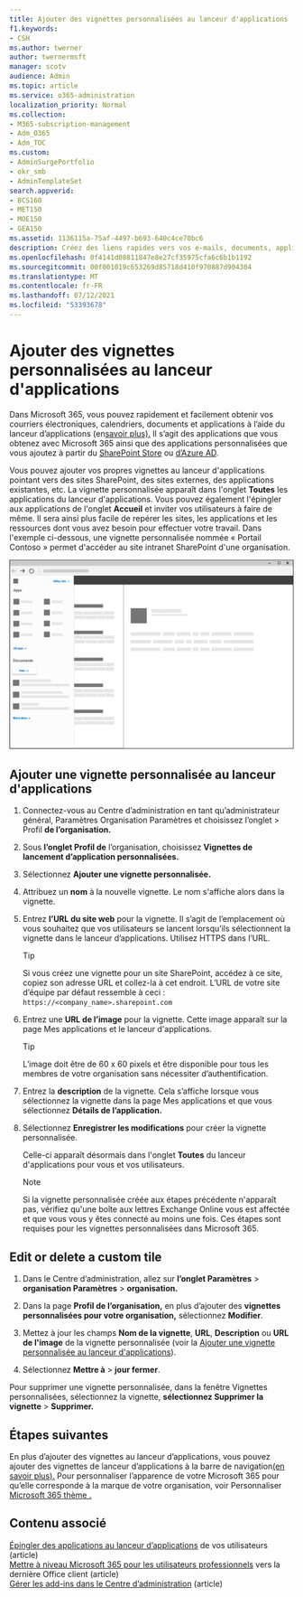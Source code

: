```yaml
---
title: Ajouter des vignettes personnalisées au lanceur d'applications
f1.keywords:
- CSH
ms.author: twerner
author: twernermsft
manager: scotv
audience: Admin
ms.topic: article
ms.service: o365-administration
localization_priority: Normal
ms.collection:
- M365-subscription-management
- Adm_O365
- Adm_TOC
ms.custom:
- AdminSurgePortfolio
- okr_smb
- AdminTemplateSet
search.appverid:
- BCS160
- MET150
- MOE150
- GEA150
ms.assetid: 1136115a-75af-4497-b693-640c4ce70bc6
description: Créez des liens rapides vers vos e-mails, documents, applications, sites SharePoint, sites externes et autres ressources en ajoutant des vignettes personnalisées au lanceur d’applications.
ms.openlocfilehash: 0f4141d08811847e8e27cf35975cfa6c6b1b1192
ms.sourcegitcommit: 00f001019c653269d85718d410f970887d904304
ms.translationtype: MT
ms.contentlocale: fr-FR
ms.lasthandoff: 07/12/2021
ms.locfileid: "53393678"
---
```

# <a name="add-custom-tiles-to-the-app-launcher"></a>Ajouter des vignettes personnalisées au lanceur d'applications

Dans Microsoft 365, vous pouvez rapidement et facilement obtenir vos courriers électroniques, calendriers, documents et applications à l’aide du lanceur d’applications (en[savoir plus).](https://support.microsoft.com/office/79f12104-6fed-442f-96a0-eb089a3f476a) Il s’agit des applications que vous obtenez avec Microsoft 365 ainsi que des applications personnalisées que vous ajoutez à partir du [SharePoint Store](https://support.microsoft.com/office/dd98e50e-d3db-4ecb-9bb7-82b189822d43) ou [d’Azure AD](/previous-versions/office/office-365-api/).
  
Vous pouvez ajouter vos propres vignettes au lanceur d'applications pointant vers des sites SharePoint, des sites externes, des applications existantes, etc. La vignette personnalisée apparaît dans l'onglet **Toutes** les applications du lanceur d'applications. Vous pouvez également l'épingler aux applications de l'onglet **Accueil** et inviter vos utilisateurs à faire de même. Il sera ainsi plus facile de repérer les sites, les applications et les ressources dont vous avez besoin pour effectuer votre travail. Dans l'exemple ci-dessous, une vignette personnalisée nommée « Portail Contoso » permet d'accéder au site intranet SharePoint d'une organisation. 
  
![Lanceur d'applications](../../media/7acc06cc-ac7a-4c6e-8ea7-81570a5bdbab.png)
  
## <a name="add-a-custom-tile-to-the-app-launcher"></a>Ajouter une vignette personnalisée au lanceur d'applications

1. Connectez-vous au Centre d’administration en tant qu’administrateur général, Paramètres Organisation Paramètres et choisissez l’onglet  >  Profil **de l’organisation.**
    
2. Sous **l’onglet Profil de** l’organisation, choisissez **Vignettes de lancement d’application personnalisées.**
  
3. Sélectionnez **Ajouter une vignette personnalisée.** 
  
4. Attribuez un **nom** à la nouvelle vignette. Le nom s'affiche alors dans la vignette. 
    
5. Entrez **l’URL du site web** pour la vignette. Il s’agit de l’emplacement où vous souhaitez que vos utilisateurs se lancent lorsqu’ils sélectionnent la vignette dans le lanceur d’applications. Utilisez HTTPS dans l’URL.

    > [!TIP]
    > Si vous créez une vignette pour un site SharePoint, accédez à ce site, copiez son adresse URL et collez-la à cet endroit. L’URL de votre site d’équipe par défaut ressemble à ceci : `https://<company_name>.sharepoint.com` 
  
6. Entrez une **URL de l’image** pour la vignette. Cette image apparaît sur la page Mes applications et le lanceur d'applications.

    > [!TIP]
    > L’image doit être de 60 x 60 pixels et être disponible pour tous les membres de votre organisation sans nécessiter d’authentification.

7. Entrez la **description** de la vignette. Cela s’affiche lorsque vous sélectionnez la vignette dans la page Mes applications et que vous sélectionnez **Détails de l’application.** 
  
8. Sélectionnez **Enregistrer les modifications** pour créer la vignette personnalisée. 
    
    Celle-ci apparaît désormais dans l'onglet **Toutes** du lanceur d'applications pour vous et vos utilisateurs. 

    > [!NOTE]
    > Si la vignette personnalisée créée aux étapes précédente n'apparaît pas, vérifiez qu'une boîte aux lettres Exchange Online vous est affectée et que vous vous y êtes connecté au moins une fois. Ces étapes sont requises pour les vignettes personnalisées dans Microsoft 365. 
  
## <a name="edit-or-delete-a-custom-tile"></a>Edit or delete a custom tile

1. Dans le Centre d’administration, allez sur **l’onglet Paramètres**  >  **organisation Paramètres**  >  **organisation.**
    
2. Dans la page **Profil de l’organisation,** en plus d’ajouter des   **vignettes personnalisées pour votre organisation,** sélectionnez **Modifier**.

3. Mettez à jour les champs **Nom de la vignette**, **URL**, **Description** ou **URL de l'image** de la vignette personnalisée (voir la [Ajouter une vignette personnalisée au lanceur d'applications](#add-a-custom-tile-to-the-app-launcher)).
    
4. Sélectionnez **Mettre à** \> **jour fermer**. 
    
Pour supprimer une vignette  personnalisée, dans la fenêtre Vignettes personnalisées, sélectionnez la vignette, **sélectionnez Supprimer la vignette**  >  **Supprimer.** 
  
## <a name="next-steps"></a>Étapes suivantes

En plus d’ajouter des vignettes au lanceur d’applications, vous pouvez ajouter des vignettes de lanceur d’applications à la barre de navigation[(en savoir plus).](https://support.microsoft.com/office/eb34a21b-52fa-4fbf-a8d5-146132242985) Pour personnaliser l’apparence de votre Microsoft 365 pour qu’elle corresponde à la marque de votre organisation, voir Personnaliser [Microsoft 365 thème .](../setup/customize-your-organization-theme.md)

## <a name="related-content"></a>Contenu associé

[Épingler des applications au lanceur d’applications](pin-apps-to-app-launcher.md) de vos utilisateurs (article)\
[Mettre à niveau Microsoft 365 pour les utilisateurs professionnels](../setup/upgrade-users-to-latest-office-client.md) vers la dernière Office client (article)\
[Gérer les add-ins dans le Centre d’administration](../manage/manage-addins-in-the-admin-center.md) (article)

